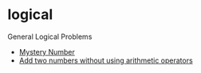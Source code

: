 # logical
General Logical Problems

* [Mystery Number](https://github.com/Nishi1/logical/blob/master/mystry_number.rb)
* [Add two numbers without using arithmetic operators](https://github.com/Nishi1/logical/blob/master/add_two_numbers_without_using_arithmetic_operators.rb)
